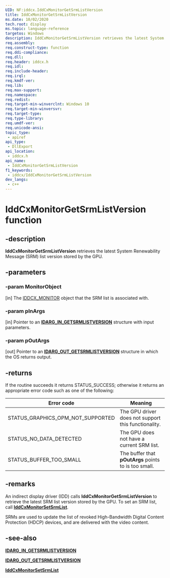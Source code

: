```yaml
---
UID: NF:iddcx.IddCxMonitorGetSrmListVersion
title: IddCxMonitorGetSrmListVersion
ms.date: 10/02/2020
tech.root: display
ms.topic: language-reference
targetos: Windows
description: IddCxMonitorGetSrmListVersion retrieves the latest System Renewability Message (SRM) list version stored by the GPU.
req.assembly: 
req.construct-type: function
req.ddi-compliance: 
req.dll: 
req.header: iddcx.h
req.idl: 
req.include-header: 
req.irql: 
req.kmdf-ver: 
req.lib: 
req.max-support: 
req.namespace: 
req.redist: 
req.target-min-winverclnt: Windows 10
req.target-min-winversvr: 
req.target-type: 
req.type-library: 
req.umdf-ver: 
req.unicode-ansi: 
topic_type:
 - apiref
api_type:
 - DllExport
api_location:
 - iddcx.h
api_name:
 - IddCxMonitorGetSrmListVersion
f1_keywords:
 - iddcx/IddCxMonitorGetSrmListVersion
dev_langs:
 - c++
---
```


# IddCxMonitorGetSrmListVersion function

## -description

**IddCxMonitorGetSrmListVersion** retrieves the latest System Renewability Message (SRM) list version stored by the GPU.

## -parameters

### -param MonitorObject

[in] The [IDDCX_MONITOR](/windows-hardware/drivers/display/iddcx-objects) object that the SRM list is associated with.

### -param pInArgs

[in] Pointer to an [**IDARG_IN_GETSRMLISTVERSION**](ns-iddcx-idarg_in_getsrmlistversion.md) structure with input parameters.

### -param pOutArgs

[out] Pointer to an [**IDARG_OUT_GETSRMLISTVERSION**](ns-iddcx-idarg_out_getsrmlistversion.md) structure in which the OS returns output.

## -returns

If the routine succeeds it returns STATUS_SUCCESS; otherwise it returns an appropriate error code such as one of the following:

| Error code | Meaning |
| ---------- | ------- |
| STATUS_GRAPHICS_OPM_NOT_SUPPORTED | The GPU driver does not support this functionality. |
| STATUS_NO_DATA_DETECTED  | The GPU does not have a current SRM list. |
| STATUS_BUFFER_TOO_SMALL  | The buffer that **pOutArgs** points to is too small. |

## -remarks

An indirect display driver (IDD) calls **IddCxMonitorGetSrmListVersion** to retrieve the latest SRM list version stored by the GPU. To set an SRM list, call [**IddCxMonitorSetSrmList**](nf-iddcx-iddcxmonitorsetsrmlist.md).

SRMs are used to update the list of revoked High-Bandwidth Digital Content Protection (HDCP) devices, and are delivered with the video content.

## -see-also

[**IDARG_IN_GETSRMLISTVERSION**](ns-iddcx-idarg_in_getsrmlistversion.md)

[**IDARG_OUT_GETSRMLISTVERSION**](ns-iddcx-idarg_out_getsrmlistversion.md)

[**IddCxMonitorSetSrmList**](nf-iddcx-iddcxmonitorsetsrmlist.md)
